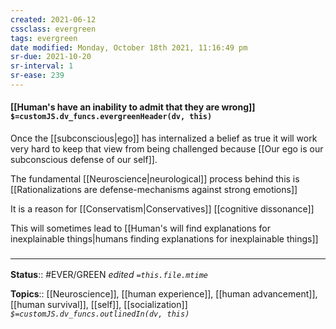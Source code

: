 ```yaml
---
created: 2021-06-12
cssclass: evergreen
tags: evergreen
date modified: Monday, October 18th 2021, 11:16:49 pm
sr-due: 2021-10-20
sr-interval: 1
sr-ease: 239
---
```


#### [[Human's have an inability to admit that they are wrong]] `$=customJS.dv_funcs.evergreenHeader(dv, this)`

Once the [[subconscious|ego]] has internalized a belief as true it will work very hard to keep that view from being challenged because [[Our ego is our subconscious defense of our self]].

The fundamental [[Neuroscience|neurological]] process behind this is [[Rationalizations are defense-mechanisms against strong emotions]]

It is a reason for [[Conservatism|Conservatives]] [[cognitive dissonance]]

This will sometimes lead to [[Human's will find explanations for inexplainable things|humans finding explanations for inexplainable things]]

### <hr class="footnote"/>

**Status**:: #EVER/GREEN
*edited `=this.file.mtime`*

**Topics**:: [[Neuroscience]], [[human experience]], [[human advancement]], [[human survival]], [[self]], [[socialization]]
*`$=customJS.dv_funcs.outlinedIn(dv, this)`*
